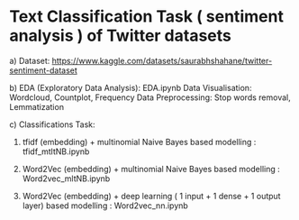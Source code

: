 
# Text Classification Task ( sentiment analysis ) of Twitter datasets

a) Dataset:  https://www.kaggle.com/datasets/saurabhshahane/twitter-sentiment-dataset

b) EDA (Exploratory Data Analysis):  EDA.ipynb
            Data Visualisation:     Wordcloud, Countplot, Frequency 
            Data Preprocessing:     Stop words removal, Lemmatization  
            
c) Classifications Task: 

1) tfidf (embedding) + multinomial Naive Bayes based modelling :
             tfidf_mtltNB.ipynb
   
3) Word2Vec (embedding) + multinomial Naive Bayes based modelling :
             Word2vec_mltNB.ipynb
   
5) Word2Vec (embedding) + deep learning ( 1 input + 1 dense + 1 output layer) based modelling :
             Word2vec_nn.ipynb

